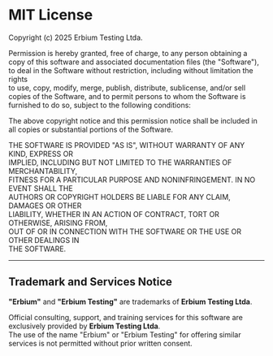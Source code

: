 # MIT License

Copyright (c) 2025 Erbium Testing Ltda.

Permission is hereby granted, free of charge, to any person obtaining a copy
of this software and associated documentation files (the "Software"), to deal
in the Software without restriction, including without limitation the rights  
to use, copy, modify, merge, publish, distribute, sublicense, and/or sell  
copies of the Software, and to permit persons to whom the Software is  
furnished to do so, subject to the following conditions:

The above copyright notice and this permission notice shall be included in  
all copies or substantial portions of the Software.

THE SOFTWARE IS PROVIDED "AS IS", WITHOUT WARRANTY OF ANY KIND, EXPRESS OR  
IMPLIED, INCLUDING BUT NOT LIMITED TO THE WARRANTIES OF MERCHANTABILITY,  
FITNESS FOR A PARTICULAR PURPOSE AND NONINFRINGEMENT. IN NO EVENT SHALL THE  
AUTHORS OR COPYRIGHT HOLDERS BE LIABLE FOR ANY CLAIM, DAMAGES OR OTHER  
LIABILITY, WHETHER IN AN ACTION OF CONTRACT, TORT OR OTHERWISE, ARISING FROM,  
OUT OF OR IN CONNECTION WITH THE SOFTWARE OR THE USE OR OTHER DEALINGS IN  
THE SOFTWARE.

---

## Trademark and Services Notice

**"Erbium"** and **"Erbium Testing"** are trademarks of **Erbium Testing Ltda**.

Official consulting, support, and training services for this software are exclusively provided by **Erbium Testing Ltda**.  
The use of the name "Erbium" or "Erbium Testing" for offering similar services is not permitted without prior written consent.
